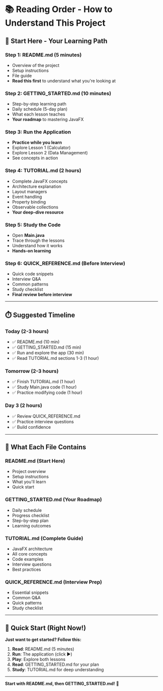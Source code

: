 # 📚 Reading Order - How to Understand This Project

## 🎯 Start Here - Your Learning Path

### **Step 1: README.md (5 minutes)**
- Overview of the project
- Setup instructions
- File guide
- **Read this first** to understand what you're looking at

### **Step 2: GETTING_STARTED.md (10 minutes)**
- Step-by-step learning path
- Daily schedule (5-day plan)
- What each lesson teaches
- **Your roadmap** to mastering JavaFX

### **Step 3: Run the Application**
- **Practice while you learn**
- Explore Lesson 1 (Calculator)
- Explore Lesson 2 (Data Management)
- See concepts in action

### **Step 4: TUTORIAL.md (2 hours)**
- Complete JavaFX concepts
- Architecture explanation
- Layout managers
- Event handling
- Property binding
- Observable collections
- **Your deep-dive resource**

### **Step 5: Study the Code**
- Open **Main.java**
- Trace through the lessons
- Understand how it works
- **Hands-on learning**

### **Step 6: QUICK_REFERENCE.md (Before Interview)**
- Quick code snippets
- Interview Q&A
- Common patterns
- Study checklist
- **Final review before interview**

---

## ⏱️ Suggested Timeline

### **Today (2-3 hours)**
- ✅ README.md (10 min)
- ✅ GETTING_STARTED.md (15 min)
- ✅ Run and explore the app (30 min)
- ✅ Read TUTORIAL.md sections 1-3 (1 hour)

### **Tomorrow (2-3 hours)**
- ✅ Finish TUTORIAL.md (1 hour)
- ✅ Study Main.java code (1 hour)
- ✅ Practice modifying code (1 hour)

### **Day 3 (2 hours)**
- ✅ Review QUICK_REFERENCE.md
- ✅ Practice interview questions
- ✅ Build confidence

---

## 📖 What Each File Contains

### **README.md** (Start Here)
- Project overview
- Setup instructions
- What you'll learn
- Quick start

### **GETTING_STARTED.md** (Your Roadmap)
- Daily schedule
- Progress checklist
- Step-by-step plan
- Learning outcomes

### **TUTORIAL.md** (Complete Guide)
- JavaFX architecture
- All core concepts
- Code examples
- Interview questions
- Best practices

### **QUICK_REFERENCE.md** (Interview Prep)
- Essential snippets
- Common Q&A
- Quick patterns
- Study checklist

---

## 🎯 Quick Start (Right Now!)

**Just want to get started? Follow this:**

1. **Read**: README.md (5 minutes)
2. **Run**: The application (click ▶️)
3. **Play**: Explore both lessons
4. **Read**: GETTING_STARTED.md for your plan
5. **Study**: TUTORIAL.md for deep understanding

---

**Start with README.md, then GETTING_STARTED.md!** 🚀


